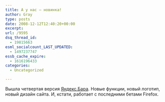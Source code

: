 ```yaml
---
title: А у нас — новинка!
author: Gray
type: posts
date: 2008-12-12T12:40:20+00:00
excerpt:
url: /9595
dsq_thread_id:
  - 19815663
esml_socialcount_LAST_UPDATED:
  - 1497237747
essb_cache_expire:
  - 1616196433
categories:
  - Uncategorized

---
```








Вышла четвертая версия <a href="http://bar.yandex.ru/" target="_blank">Яндекс.Бара</a>. Новые функции, новый логотип, новый дизайн сайта. И, кстати, работает с последними бетами Firefox.